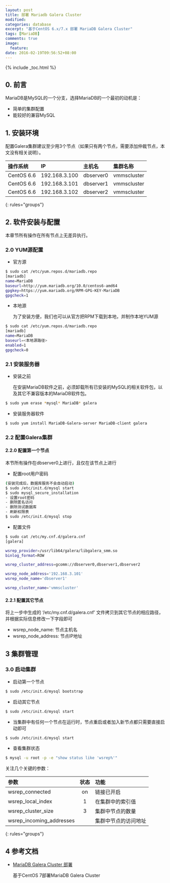 ```yaml
---
layout: post
title: 部署 Mariadb Galera Cluster
modified:
categories: database
excerpt: "基于CentOS 6.x/7.x 部署 MariaDB Galera Cluster"
tags: [MariaDB]
comments: true
image:
  feature:
date: 2016-02-19T09:56:52+08:00
---
```


{% include _toc.html %}

## 0. 前言

MariaDB是MySQL的一个分支，选择MariaDB的一个最初的动机是：

- 简单的集群配置
- 能较好的兼容MySQL

## 1. 安装环境

配置Galera集群建议至少用3个节点（如果只有两个节点，需要添加仲裁节点，本文没有相关说明）。

| 操作系统       | IP         | 主机名     | 集群名称     |
| :--------- | :------------| :--------- | :----------- |
| CentOS 6.6 | 192.168.3.100 | dbserver0 | vmmscluster |
| CentOS 6.6 | 192.168.3.101 | dbserver1 | vmmscluster |
| CentOS 6.6 | 192.168.3.102 | dbserver2 | vmmscluster |
{: rules="groups"}

## 2. 软件安装与配置

本章节所有操作在所有节点上无差异执行。

### 2.0 YUM源配置

* 官方源
  
~~~ bash
$ sudo cat /etc/yum.repos.d/mariadb.repo
[mariadb]
name=MariaDB
baseurl=http://yum.mariadb.org/10.0/centos6-amd64
gpgkey=https://yum.mariadb.org/RPM-GPG-KEY-MariaDB
gpgcheck=1
~~~
  
* 本地源
  
  为了安装方便，我们也可以从官方把RPM下载到本地，并制作本地YUM源
  
~~~ bash
$ sudo cat /etc/yum.repos.d/mariadb.repo
[mariadb]
name=MariaDB
baseurl=<本地源路径>
enabled=1
gpgcheck=0
~~~

### 2.1 安装服务器

* 安装之前
  
  在安装MariaDB软件之前，必须卸载所有已安装的MySQL的相关软件包，以及其它不兼容版本的MariaDB软件包。
  
~~~ bash
$ sudo yum erase *mysql* MariaDB* galera
~~~
  
* 安装服务器软件
  
~~~ bash
$ sudo yum install MariaDB-Galera-server MariaDB-client galera
~~~

### 2.2 配置Galera集群

#### 2.2.0 配置第一个节点

本节所有操作在dbserver0上进行，且仅在该节点上进行

* 配置root用户密码
  
~~~ bash
(安装完成后，数据库服务不会自动启动)
$ sudo /etc/init.d/mysql start
$ sudo mysql_secure_installation
- 设置root密码
- 删除匿名访问
- 删除测试数据库
- 刷新权限表
$ sudo /etc/init.d/mysql stop
~~~
  
* 配置文件

~~~ bash
$ sudo cat /etc/my.cnf.d/galera.cnf
[galera]

wsrep_provider=/usr/lib64/galera/libgalera_smm.so
binlog_format=ROW

wsrep_cluster_address=gcomm://dbserver0,dbserver1,dbserver2

wsrep_node_address='192.168.3.101'
wsrep_node_name='dbserver1'

wsrep_cluster_name='vmmscluster'
~~~

#### 2.2.1 配置其它节点

将上一步中生成的 ‘/etc/my.cnf.d/galera.cnf’ 文件拷贝到其它节点的相应路径，并根据实际信息修改一下字段即可

* wsrep_node_name: 节点主机名
* wsrep_node_address: 节点IP地址

## 3 集群管理

### 3.0 启动集群

* 启动第一个节点
  
~~~ bash
$ sudo /etc/init.d/mysql bootstrap
~~~
  
* 启动其它节点
  
~~~ bash
$ sudo /etc/init.d/mysql start
~~~


* 当集群中有任何一个节点在运行时，节点重启或者加入新节点都只需要直接启动即可
  
~~~ bash
$ sudo /etc/init.d/mysql start
~~~


* 查看集群状态
  
~~~ bash
$ mysql -u root -p -e "show status like 'wsrep%'"
~~~
  
  关注几个关键的参数：
  
  | 参数       | 状态         | 功能   |
  | :---------| :------:| :----------- |
  | wsrep_connected | on | 链接已开启 |
  | wsrep_local_index | 1 | 在集群中的索引值 |
  | wsrep_cluster_size | 3 | 集群中节点的数量 |
  | wsrep_incoming_addresses |  | 集群中节点的访问地址 |
  {: rules="groups"}
  
## 4 参考文档

* [MariaDB Galera Cluster 部署](http://code.oneapm.com/database/2015/07/02/mariadb-galera-cluster/)
  
  基于CentOS 7部署MariaDB Galera Cluster